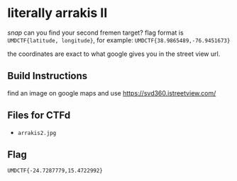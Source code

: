 # literally arrakis II

*snap* can you find your second fremen target? flag format is `UMDCTF{latitude, longitude}`, for example: `UMDCTF{38.9865489,-76.9451673}`

the coordinates are exact to what google gives you in the street view url.

## Build Instructions

find an image on google maps and use https://svd360.istreetview.com/

## Files for CTFd

- `arrakis2.jpg`

## Flag

`UMDCTF{-24.7287779,15.4722992}`

